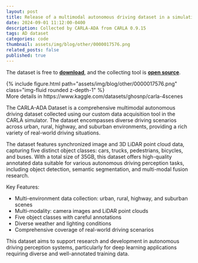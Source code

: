 ```yaml
---
layout: post
title: Release of a multimodal autonomous driving dataset in a simulation environment
date: 2024-09-01 11:12:00-0400
description: Collected by CARLA-ADA from CARLA 0.9.15
tags: AD dataset
categories: code
thumbnail: assets/img/blog/other/0000017576.png
related_posts: false
published: true
---
```


The dataset is free to **[download](https://www.kaggle.com/datasets/ghosnp/carla-4scenes)**, and the collecting tool is **[open source](https://github.com/Kazawaryu/CARLA_ADA)**.

<div class="row mt-3">
    <div class="col-sm mt-3 mt-md-0">
        {% include figure.html path="assets/img/blog/other/0000017576.png" class="img-fluid rounded z-depth-1" %}
    </div>
</div>
<div class="caption">
    More details in https://www.kaggle.com/datasets/ghosnp/carla-4scenes
</div>

The CARLA-ADA Dataset is a comprehensive multimodal autonomous driving dataset collected using our custom data acquisition tool in the CARLA simulator. The dataset encompasses diverse driving scenarios across urban, rural, highway, and suburban environments, providing a rich variety of real-world driving situations.

The dataset features synchronized image and 3D LiDAR point cloud data, capturing five distinct object classes: cars, trucks, pedestrians, bicycles, and buses. With a total size of 35GB, this dataset offers high-quality annotated data suitable for various autonomous driving perception tasks, including object detection, semantic segmentation, and multi-modal fusion research.

Key Features:
- Multi-environment data collection: urban, rural, highway, and suburban scenes
- Multi-modality: camera images and LiDAR point clouds
- Five object classes with careful annotations
- Diverse weather and lighting conditions
- Comprehensive coverage of real-world driving scenarios

This dataset aims to support research and development in autonomous driving perception systems, particularly for deep learning applications requiring diverse and well-annotated training data.
